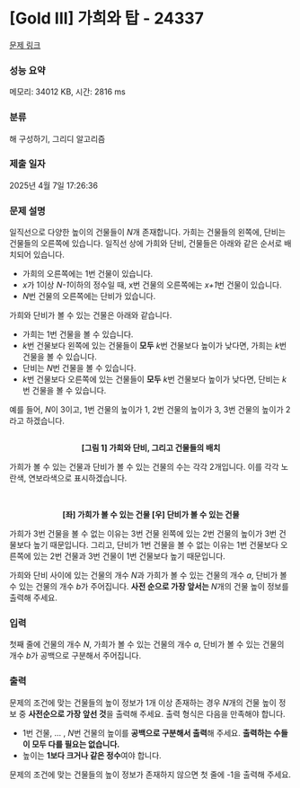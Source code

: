 # [Gold III] 가희와 탑 - 24337 

[문제 링크](https://www.acmicpc.net/problem/24337) 

### 성능 요약

메모리: 34012 KB, 시간: 2816 ms

### 분류

해 구성하기, 그리디 알고리즘

### 제출 일자

2025년 4월 7일 17:26:36

### 문제 설명

<p>일직선으로 다양한 높이의 건물들이 <em>N</em>개 존재합니다. 가희는 건물들의 왼쪽에, 단비는 건물들의 오른쪽에 있습니다. 일직선 상에 가희와 단비, 건물들은 아래와 같은 순서로 배치되어 있습니다.</p>

<ul>
	<li>가희의 오른쪽에는 1번 건물이 있습니다.</li>
	<li><em>x</em>가 1이상 <em>N-1</em>이하의 정수일 때, x번 건물의 오른쪽에는 <em>x+1</em>번 건물이 있습니다.</li>
	<li><em>N</em>번 건물의 오른쪽에는 단비가 있습니다.</li>
</ul>

<p>가희와 단비가 볼 수 있는 건물은 아래와 같습니다.</p>

<ul>
	<li>가희는 1번 건물을 볼 수 있습니다.</li>
	<li><em>k</em>번 건물보다 왼쪽에 있는 건물들이 <strong>모두</strong> <em>k</em>번 건물보다 높이가 낮다면, 가희는 <em>k</em>번 건물을 볼 수 있습니다.</li>
	<li>단비는 <em>N</em>번 건물을 볼 수 있습니다.</li>
	<li><em>k</em>번 건물보다 오른쪽에 있는 건물들이 <strong>모두</strong> <em>k</em>번 건물보다 높이가 낮다면, 단비는 <em>k</em>번 건물을 볼 수 있습니다.</li>
</ul>

<p>예를 들어, <em>N</em>이 3이고, 1번 건물의 높이가 1, 2번 건물의 높이가 3, 3번 건물의 높이가 2라고 하겠습니다.</p>

<p style="text-align: center;"><img alt="" src="https://upload.acmicpc.net/5a6e0313-a6d1-43b4-9997-926cae9b0905/-/preview/"></p>

<p style="text-align: center;"><strong>[그림 1] 가희와 단비, 그리고 건물들의 배치</strong></p>

<p>가희가 볼 수 있는 건물과 단비가 볼 수 있는 건물의 수는 각각 2개입니다. 이를 각각 노란색, 연보라색으로 표시하겠습니다.</p>

<p style="text-align: center;"><img alt="" src="https://upload.acmicpc.net/f0583b2b-3237-498e-95cf-af714b52cd15/-/preview/">  <img alt="" src="https://upload.acmicpc.net/777defd0-84a6-40ae-a24f-89154fa6ab8c/-/preview/"></p>

<p style="text-align: center;"><strong>[좌] 가희가 볼 수 있는 건물 [우] 단비가 볼 수 있는 건물</strong></p>

<p>가희가 3번 건물을 볼 수 없는 이유는 3번 건물 왼쪽에 있는 2번 건물의 높이가 3번 건물보다 높기 때문입니다. 그리고, 단비가 1번 건물을 볼 수 없는 이유는 1번 건물보다 오른쪽에 있는 2번 건물과 3번 건물이 1번 건물보다 높기 때문입니다.</p>

<p>가희와 단비 사이에 있는 건물의 개수 <em>N</em>과 가희가 볼 수 있는 건물의 개수 <em>a</em>, 단비가 볼 수 있는 건물의 개수 <em>b</em>가 주어집니다. <strong>사전 순으로 가장 앞서는</strong> <em>N</em>개의 건물 높이 정보를 출력해 주세요.</p>

### 입력 

 <p>첫째 줄에 건물의 개수 <em>N</em>, 가희가 볼 수 있는 건물의 개수 <em>a</em>, 단비가 볼 수 있는 건물의 개수 <em>b</em>가 공백으로 구분해서 주어집니다.</p>

### 출력 

 <p>문제의 조건에 맞는 건물들의 높이 정보가 1개 이상 존재하는 경우 <em>N</em>개의 건물 높이 정보 중 <strong>사전순으로 가장 앞선 것</strong>을 출력해 주세요. 출력 형식은 다음을 만족해야 합니다.</p>

<ul>
	<li>1번 건물, ... , <em>N</em>번 건물의 높이를 <strong>공백으로 구분해서 출력</strong>해 주세요. <strong>출력하는 수들이 모두 다를 필요는 없습니다.</strong></li>
	<li>높이는 <strong>1보다 크거나 같은 정수</strong>여야 합니다.</li>
</ul>

<p>문제의 조건에 맞는 건물들의 높이 정보가 존재하지 않으면 첫 줄에 -1을 출력해 주세요.</p>

